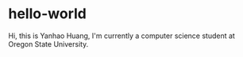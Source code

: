 # hello-world
Hi, this is Yanhao Huang, I'm currently a computer science student at Oregon State University. 
